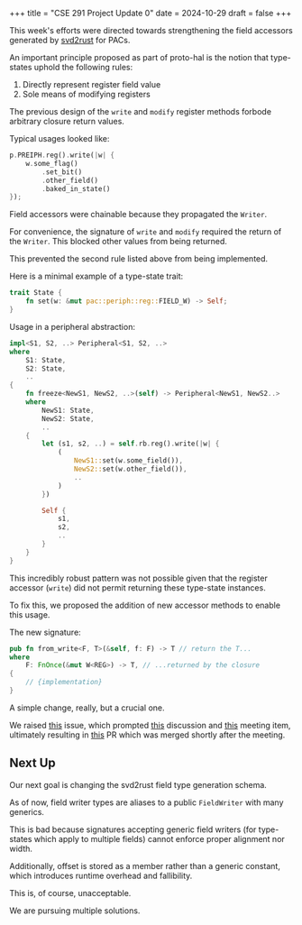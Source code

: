 +++
title = "CSE 291 Project Update 0"
date = 2024-10-29
draft = false
+++

This week's efforts were directed towards strengthening the field
accessors generated by [svd2rust](https://github.com/rust-embedded/svd2rust) for PACs.

An important principle proposed as part of proto-hal is the notion that type-states
uphold the following rules:
1. Directly represent register field value
1. Sole means of modifying registers

The previous design of the `write` and `modify` register methods forbode arbitrary
closure return values.

Typical usages looked like:

```rust
p.PREIPH.reg().write(|w| {
    w.some_flag()
        .set_bit()
        .other_field()
        .baked_in_state()
});
```

Field accessors were chainable because they propagated the `Writer`.

For convenience, the signature of `write` and `modify` required the return
of the `Writer`. This blocked other values from being returned.

This prevented the second rule listed above from being implemented.

Here is a minimal example of a type-state trait:

```rust
trait State {
    fn set(w: &mut pac::periph::reg::FIELD_W) -> Self;
}
```

Usage in a peripheral abstraction:

```rust
impl<S1, S2, ..> Peripheral<S1, S2, ..>
where
    S1: State,
    S2: State,
    ..
{
    fn freeze<NewS1, NewS2, ..>(self) -> Peripheral<NewS1, NewS2..>
    where
        NewS1: State,
        NewS2: State,
        ..
    {
        let (s1, s2, ..) = self.rb.reg().write(|w| {
            (
                NewS1::set(w.some_field()),
                NewS2::set(w.other_field()),
                ..
            )
        })

        Self {
            s1,
            s2,
            ..
        }
    }
}
```

This incredibly robust pattern was not possible given that the register
accessor (`write`) did not permit returning these type-state instances.

To fix this, we proposed the addition of new accessor methods to enable this usage.

The new signature:

```rust
pub fn from_write<F, T>(&self, f: F) -> T // return the T...
where
    F: FnOnce(&mut W<REG>) -> T, // ...returned by the closure
{
    // {implementation}
}
```

A simple change, really, but a crucial one.

We raised [this](https://github.com/rust-embedded/svd2rust/issues/859) issue,
which prompted [this](https://github.com/rust-embedded/svd2rust/pull/873) discussion and
[this](https://github.com/rust-embedded/wg/discussions/800#discussioncomment-11020573) meeting item,
ultimately resulting in [this](https://github.com/rust-embedded/svd2rust/pull/874) PR which was
merged shortly after the meeting.

## Next Up

Our next goal is changing the svd2rust field type generation schema.

As of now, field writer types are aliases to a public `FieldWriter` with many generics.

This is bad because signatures accepting generic field writers (for type-states which
apply to multiple fields) cannot enforce proper alignment nor width.

Additionally, offset is stored as a member rather than a generic constant, which
introduces runtime overhead and fallibility.

This is, of course, unacceptable.

We are pursuing multiple solutions.
